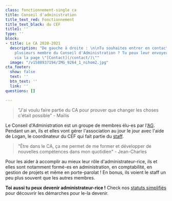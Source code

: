 ```yaml
---
class: fonctionnement-single ca
title: Conseil d'administration
title_text_red: Fonctionnement
title_text_black: du CEF
title1: ''
type: ''
block:
- title: Le CA 2020-2021
  description: "De gauche à droite : \n\nTu souhaites entrer en contact avec un ou
    plusieurs membre du Conseil d'Administration ? Tu peux leur envoyer un message
    via la page \"[Contact](/contact/)\""
  image: "/v1588937194/IMG_9264_1_nihom2.jpg"
cta_footer:
  show: false
  text: ''
  btn_text: ''
  link: ''
questions: []

---
```

> "J'ai voulu faire partie du CA pour prouver que changer les choses c'était possible" - Maïlis

Le Conseil d'Administration est un groupe de membres élu-es par l'[AG](/fonctionnement/assemblee-generale/#content). Pendant un an, ils et elles vont gérer l'association au jour le jour avec l'aide de Logan, le coordinateur du CEF qui fait partie du [staff](/fonctionnement/staff-du-cef/#content). 

> "Être dans le CA, ça me permet de me former et développer de nouvelles compétences dans mon quotidien" - Jean-Charles

Pour les aider à accomplir au mieux leur rôle d'administrateur-rice, ils et elles sont notamment formé-es en administration, en comptabilité, en gestion de projets et même en porte-parolat ! En bonus, ils voient le staff un peu plus souvent que les autres membres.

**Toi aussi tu peux devenir administrateur-rice !** Check nos [statuts simplifiés](https://res.cloudinary.com/cefasbl/image/upload/v1597139289/statuts-simplifies_vdef_wketkb.pdf) pour découvrir les démarches pour le-la devenir.